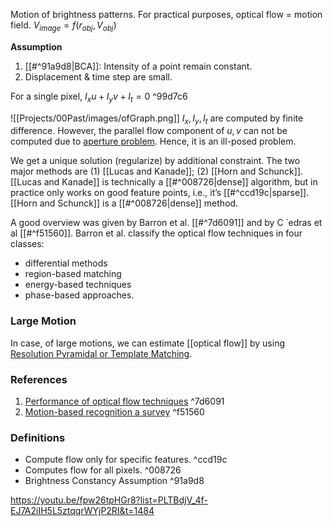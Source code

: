 Motion of brightness patterns. For practical purposes, optical flow = motion field. $V_{image} = f(r_{obj}, V_{obj})$

**Assumption**
1. [[#^91a9d8|BCA]]: Intensity of a point remain constant. 
2. Displacement & time step are small.

For a single pixel, $I_xu +I_yv+I_t=0$ ^99d7c6

![[Projects/00Past/images/ofGraph.png]] 
$I_x, I_y, I_t$ are computed by finite difference. However, the parallel flow component of $u,v$ can not be computed due to [aperture problem](https://youtu.be/7p4KEsGgleQ). Hence, it is an ill-posed problem.

We get a unique solution (regularize) by additional constraint. The two major methods are (1) [[Lucas and Kanade]]; (2) [[Horn and Schunck]]. [[Lucas and Kanade]] is technically a  [[#^008726|dense]] algorithm, but in practice only works on good feature points, i.e., it’s [[#^ccd19c|sparse]]. [[Horn and Schunck]] is a [[#^008726|dense]] method.

A good overview was given by Barron et al. [[#^7d6091]] and by C ́ edras et al [[#^f51560]]. Barron et al. classify the optical flow techniques in four classes: 
- differential methods
- region-based matching
- energy-based techniques
- phase-based approaches.

### Large Motion
In case, of large motions, we can estimate [[optical flow]] by using [Resolution Pyramidal or Template Matching](https://www.youtube.com/watch?v=VSSyPskheaE&list=PL2zRqk16wsdoYzrWStffqBAoUY8XdvatV&index=5).


### References
1. [Performance of optical flow techniques](https://link.springer.com/article/10.1007/BF01420984) ^7d6091
2. [Motion-based recognition a survey](https://www.sciencedirect.com/science/article/abs/pii/026288569593154K) ^f51560

### Definitions
- Compute flow only for specific features. ^ccd19c
- Computes flow for all pixels. ^008726
- Brightness Constancy Assumption ^91a9d8





https://youtu.be/fpw26tpHGr8?list=PLTBdjV_4f-EJ7A2iIH5L5ztqqrWYjP2RI&t=1484



